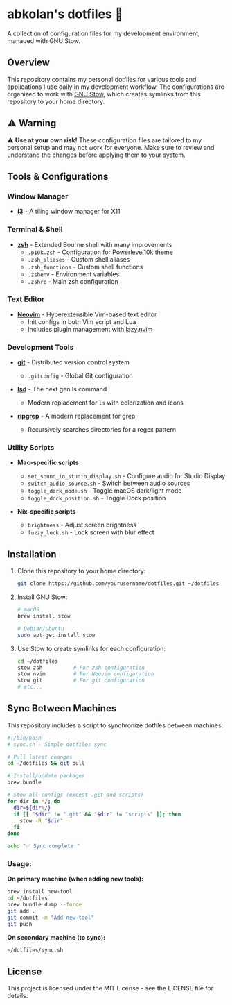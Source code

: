 # abkolan's dotfiles 🔧

A collection of configuration files for my development environment, managed with GNU Stow.

## Overview

This repository contains my personal dotfiles for various tools and applications I use daily in my development workflow. The configurations are organized to work with [GNU Stow](https://www.gnu.org/software/stow/), which creates symlinks from this repository to your home directory.

## ⚠️ Warning

⚠️ **Use at your own risk!** These configuration files are tailored to my personal setup and may not work for everyone. Make sure to review and understand the changes before applying them to your system.

## Tools & Configurations

### Window Manager
- [**i3**](https://i3wm.org/) - A tiling window manager for X11

### Terminal & Shell
- [**zsh**](https://www.zsh.org/) - Extended Bourne shell with many improvements
  - `.p10k.zsh` - Configuration for [Powerlevel10k](https://github.com/romkatv/powerlevel10k) theme
  - `.zsh_aliases` - Custom shell aliases
  - `.zsh_functions` - Custom shell functions
  - `.zshenv` - Environment variables
  - `.zshrc` - Main zsh configuration

### Text Editor
- [**Neovim**](https://neovim.io/) - Hyperextensible Vim-based text editor
  - Init configs in both Vim script and Lua
  - Includes plugin management with [lazy.nvim](https://github.com/folke/lazy.nvim)

### Development Tools
- [**git**](https://git-scm.com/) - Distributed version control system
  - `.gitconfig` - Global Git configuration

- [**lsd**](https://github.com/lsd-rs/lsd) - The next gen ls command
  - Modern replacement for `ls` with colorization and icons

- [**ripgrep**](https://github.com/BurntSushi/ripgrep) - A modern replacement for grep
  - Recursively searches directories for a regex pattern

### Utility Scripts
- **Mac-specific scripts**
  - `set_sound_io_studio_display.sh` - Configure audio for Studio Display
  - `switch_audio_source.sh` - Switch between audio sources
  - `toggle_dark_mode.sh` - Toggle macOS dark/light mode
  - `toggle_dock_position.sh` - Toggle Dock position
  
- **Nix-specific scripts**
  - `brightness` - Adjust screen brightness
  - `fuzzy_lock.sh` - Lock screen with blur effect

## Installation

1. Clone this repository to your home directory:
   ```bash
   git clone https://github.com/yourusername/dotfiles.git ~/dotfiles
   ```

2. Install GNU Stow:
   ```bash
   # macOS
   brew install stow
   
   # Debian/Ubuntu
   sudo apt-get install stow
   ```

3. Use Stow to create symlinks for each configuration:
   ```bash
   cd ~/dotfiles
   stow zsh          # For zsh configuration
   stow nvim         # For Neovim configuration
   stow git          # For git configuration
   # etc...
   ```

## Sync Between Machines

This repository includes a script to synchronize dotfiles between machines:

```bash
#!/bin/bash
# sync.sh - Simple dotfiles sync

# Pull latest changes
cd ~/dotfiles && git pull

# Install/update packages
brew bundle

# Stow all configs (except .git and scripts)
for dir in */; do
  dir=${dir%/}
  if [[ "$dir" != ".git" && "$dir" != "scripts" ]]; then
    stow -R "$dir"
  fi
done

echo "✅ Sync complete!"
```

### Usage:

**On primary machine (when adding new tools):**
```bash
brew install new-tool
cd ~/dotfiles
brew bundle dump --force
git add .
git commit -m "Add new-tool"
git push
```

**On secondary machine (to sync):**
```bash
~/dotfiles/sync.sh
```

## License

This project is licensed under the MIT License - see the LICENSE file for details.